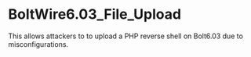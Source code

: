 # BoltWire6.03_File_Upload
This allows attackers to to upload a PHP reverse shell on Bolt6.03 due to misconfigurations. 
